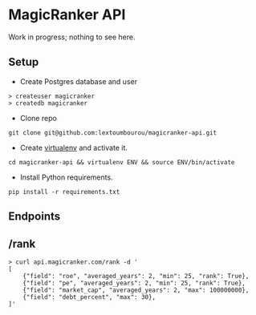 # MagicRanker API

Work in progress; nothing to see here.

## Setup

* Create Postgres database and user

```
> createuser magicranker
> createdb magicranker
```

* Clone repo

```
git clone git@github.com:lextoumbourou/magicranker-api.git
```

* Create [virtualenv](http://virtualenv.readthedocs.org/en/latest/) and activate it.

```
cd magicranker-api && virtualenv ENV && source ENV/bin/activate
```

* Install Python requirements.

```
pip install -r requirements.txt
```

## Endpoints

## /rank

```
> curl api.magicranker.com/rank -d '
[
    {"field": "roe", "averaged_years": 2, "min": 25, "rank": True},
    {"field": "pe", "averaged_years": 2, "min": 25, "rank": True},
    {"field": "market_cap", "averaged_years": 2, "max": 100000000},
    {"field": "debt_percent", "max": 30},
]'
```
